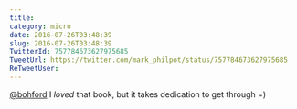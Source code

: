 ```yaml
---
title: 
category: micro
date: 2016-07-26T03:48:39
slug: 2016-07-26T03:48:39
TwitterId: 757784673627975685
TweetUrl: https://twitter.com/mark_philpot/status/757784673627975685
ReTweetUser: 
---
```


[@bohford](https://twitter.com/bohford) I *loved* that book, but it takes dedication to get through =)